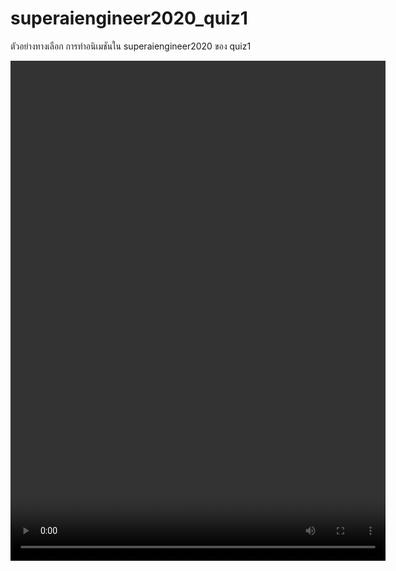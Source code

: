 # superaiengineer2020_quiz1
ตัวอย่างทางเลือก การทำอนิเมชันใน superaiengineer2020 ของ quiz1

<video width="600" height="800" >
  <source src="output.mp4" type="video/mp4">
</video>

